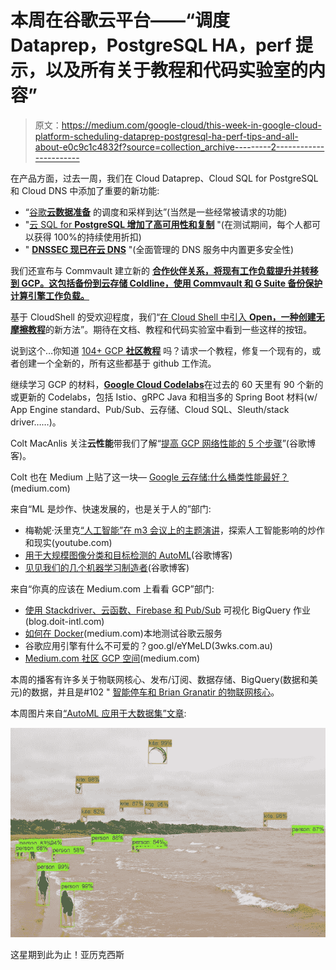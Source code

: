 # 本周在谷歌云平台——“调度 Dataprep，PostgreSQL HA，perf 提示，以及所有关于教程和代码实验室的内容”

> 原文：<https://medium.com/google-cloud/this-week-in-google-cloud-platform-scheduling-dataprep-postgresql-ha-perf-tips-and-all-about-e0c9c1c4832f?source=collection_archive---------2----------------------->

在产品方面，过去一周，我们在 Cloud Dataprep、Cloud SQL for PostgreSQL 和 Cloud DNS 中添加了重要的新功能:

*   “[谷歌**云数据准备**](http://goo.gl/vPLKLp) 的调度和采样到达”(当然是一些经常被请求的功能)
*   "[云 SQL for **PostgreSQL 增加了高可用性和复制**](http://goo.gl/3cQnBp) "(在测试期间，每个人都可以获得 100%的持续使用折扣)
*   " [**DNSSEC 现已在云 DNS**](http://goo.gl/4hkUi3) "(全面管理的 DNS 服务中内置更多安全性)

我们还宣布与 Commvault 建立新的 [**合作伙伴关系，将现有工作负载提升并转移到 GCP。这包括备份到云存储 Coldline，使用 Commvault 和 G Suite 备份保护计算引擎工作负载。**](http://goo.gl/Yaa5tK)

基于 CloudShell 的受欢迎程度，我们“[在 Cloud Shell 中引入 **Open，一种创建无摩擦教程**](http://goo.gl/EoBxf1)的新方法”。期待在文档、教程和代码实验室中看到一些这样的按钮。

说到这个…你知道 [104+ GCP **社区教程**](http://goo.gl/vMpqYB) 吗？请求一个教程，修复一个现有的，或者创建一个全新的，所有这些都基于 github 工作流。

继续学习 GCP 的材料，[**Google Cloud Codelabs**](http://goo.gl/866FnW)在过去的 60 天里有 90 个新的或更新的 Codelabs，包括 Istio、gRPC Java 和相当多的 Spring Boot 材料(w/ App Engine standard、Pub/Sub、云存储、Cloud SQL、Sleuth/stack driver……)。

Colt MacAnlis 关注**云性能**带我们了解“[提高 GCP 网络性能的 5 个步骤](http://goo.gl/8AD3wR)”(谷歌博客)。

Colt 也在 Medium 上贴了这一块— [Google 云存储:什么桶类性能最好？](http://goo.gl/Pz8tWF)(medium.com)

来自“ML 是炒作、快速发展的，也是关于人的”部门:

*   梅勒妮·沃里克[“人工智能”在 m3 会议上的主题演讲](http://goo.gl/ykXcsT)，探索人工智能影响的炒作和现实(youtube.com)
*   [用于大规模图像分类和目标检测的 AutoML](http://goo.gl/LhThkY)(谷歌博客)
*   [见见我们的几个机器学习制造者](http://goo.gl/o4pCQ3)(谷歌博客)

来自“你真的应该在 Medium.com 上看看 GCP”部门:

*   [使用 Stackdriver、云函数、Firebase 和 Pub/Sub](http://goo.gl/NsLghf) 可视化 BigQuery 作业(blog.doit-intl.com)
*   [如何在 Docker](http://goo.gl/kuaw3Y)(medium.com)本地测试谷歌云服务
*   谷歌应用引擎有什么不可爱的？goo.gl/eYMeLD(3wks.com.au)
*   [Medium.com 社区 GCP 空间](http://goo.gl/PybcHr)(medium.com)

本周的播客有许多关于物联网核心、发布/订阅、数据存储、BigQuery(数据和美元)的数据，并且是#102 " [智能停车和 Brian Granatir 的物联网核心](http://goo.gl/MD9G2L)。

本周图片来自[“AutoML 应用于大数据集”文章](http://goo.gl/LhThkY):

![](img/c2ba6bf80fa4e2f8dc062bc216b9c12d.png)

这星期到此为止！亚历克西斯